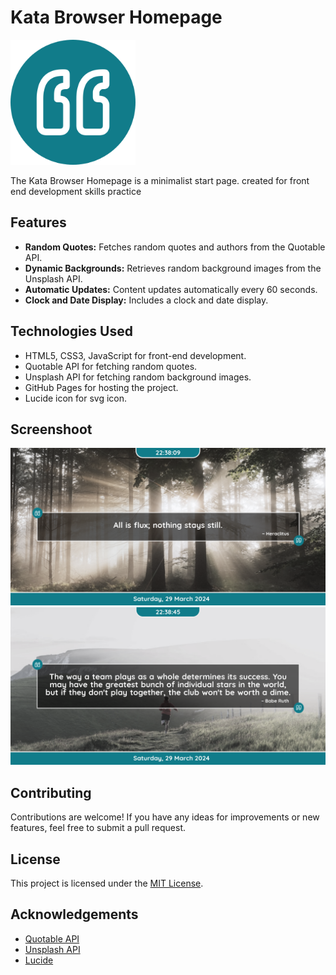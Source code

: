 # Kata Browser Homepage

<img src="assets/logo.png" alt="Logo" width="200" height="200">

The Kata Browser Homepage is a minimalist start page. created for front end development skills practice

## Features

- **Random Quotes:** Fetches random quotes and authors from the Quotable API.
- **Dynamic Backgrounds:** Retrieves random background images from the Unsplash API.
- **Automatic Updates:** Content updates automatically every 60 seconds.
- **Clock and Date Display:** Includes a clock and date display.

## Technologies Used

- HTML5, CSS3, JavaScript for front-end development.
- Quotable API for fetching random quotes.
- Unsplash API for fetching random background images.
- GitHub Pages for hosting the project.
- Lucide icon for svg icon.

## Screenshoot

![Screenshot](assets/screenshot/kata1png)
![Screenshot](assets/screenshot/kata2.png)

## Contributing

Contributions are welcome! If you have any ideas for improvements or new features, feel free to submit a pull request.

## License

This project is licensed under the [MIT License](LICENSE).

## Acknowledgements

- [Quotable API](https://github.com/lukePeavey/quotable)
- [Unsplash API](https://unsplash.com/developers)
- [Lucide](https://lucide.dev/)

